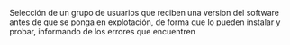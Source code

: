 Selección de un grupo de usuarios que reciben una version del software antes de que se ponga en explotación, de forma que lo pueden instalar y probar, informando de los errores que encuentren